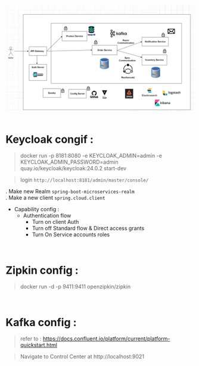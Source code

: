 <img src="./readme-assets/architecture.png">
<br/>
<br/>   
     
# Keycloak congif :
 > docker run -p 8181:8080 -e KEYCLOAK_ADMIN=admin -e KEYCLOAK_ADMIN_PASSWORD=admin quay.io/keycloak/keycloak:24.0.2 start-dev  

 >  login ``` http://localhost:8181/admin/master/console/ ``` 

. Make new Realm ``` spring-boot-microservices-realm ```  
. Make a new client ``` spring.cloud.client ```


* Capability config :   
    * Authentication flow
        * Turn on client Auth
        * Turn off Standard flow & Direct access grants
        * Turn On Service accounts roles


<br/>

# Zipkin config : 
> docker run -d -p 9411:9411 openzipkin/zipkin

<br/>

# Kafka config : 
> refer to  : https://docs.confluent.io/platform/current/platform-quickstart.html

> Navigate to Control Center at http://localhost:9021